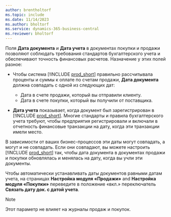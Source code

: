 ```yaml
---
author: brentholtorf
ms.topic: include
ms.date: 11/14/2023
ms.author: bholtorf
ms.service: dynamics-365-business-central
ms.reviewer: bholtorf
---
```


Поля **Дата документа** и **Дата учета** в документах покупки и продажи позволяют соблюдать требования стандартов бухгалтерского учета и обеспечивают точность финансовых расчетов. Назначение у этих полей разное:

- Чтобы система [!INCLUDE [prod_short](prod_short.md)] правильно рассчитывала проценты и суммы к оплате по счетам продажи, **Дата документа** должна совпадать с одной из следующих дат:

   - Дата в счете продажи, который вы отправили клиенту. 
   - Дата в счете покупки, который вы получили от поставщика.
- **Дата учета** показывает, когда документ был зарегистрирован в [!INCLUDE [prod_short](prod_short.md)]. Многие стандарты и правила бухгалтерского учета требуют, чтобы предприятия регистрировали и включали в отчетность финансовые транзакции на дату, когда эти транзакции имели место.

В зависимости от ваших бизнес-процессов эти даты могут совпадать, а могут и не совпадать. Если они совпадают, вы можете настроить [!INCLUDE [prod_short](prod_short.md)] так, чтобы дата документа в документах продажи и покупки обновлялась и менялась на дату, когда вы учли эти документы.  
  
Чтобы автоматически устанавливать даты документов равными датам учета, на страницах **Настройка модуля «Продажи»** and **Настройка модуля «Покупки»** переведите в положение «вкл.» переключатель **Связать дату док. с датой учета**.

> [!NOTE]
> Этот параметр не влияет на журналы продаж и покупок.